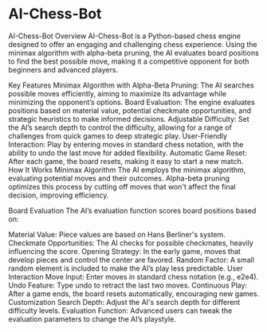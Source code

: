 # AI-Chess-Bot
AI-Chess-Bot
Overview
AI-Chess-Bot is a Python-based chess engine designed to offer an engaging and challenging chess experience. Using the minimax algorithm with alpha-beta pruning, the AI evaluates board positions to find the best possible move, making it a competitive opponent for both beginners and advanced players.

Key Features
Minimax Algorithm with Alpha-Beta Pruning: The AI searches possible moves efficiently, aiming to maximize its advantage while minimizing the opponent’s options.
Board Evaluation: The engine evaluates positions based on material value, potential checkmate opportunities, and strategic heuristics to make informed decisions.
Adjustable Difficulty: Set the AI’s search depth to control the difficulty, allowing for a range of challenges from quick games to deep strategic play.
User-Friendly Interaction: Play by entering moves in standard chess notation, with the ability to undo the last move for added flexibility.
Automatic Game Reset: After each game, the board resets, making it easy to start a new match.
How It Works
Minimax Algorithm
The AI employs the minimax algorithm, evaluating potential moves and their outcomes. Alpha-beta pruning optimizes this process by cutting off moves that won't affect the final decision, improving efficiency.

Board Evaluation
The AI’s evaluation function scores board positions based on:

Material Value: Piece values are based on Hans Berliner's system.
Checkmate Opportunities: The AI checks for possible checkmates, heavily influencing the score.
Opening Strategy: In the early game, moves that develop pieces and control the center are favored.
Random Factor: A small random element is included to make the AI’s play less predictable.
User Interaction
Move Input: Enter moves in standard chess notation (e.g., e2e4).
Undo Feature: Type undo to retract the last two moves.
Continuous Play: After a game ends, the board resets automatically, encouraging new games.
Customization
Search Depth: Adjust the AI's search depth for different difficulty levels.
Evaluation Function: Advanced users can tweak the evaluation parameters to change the AI’s playstyle.
